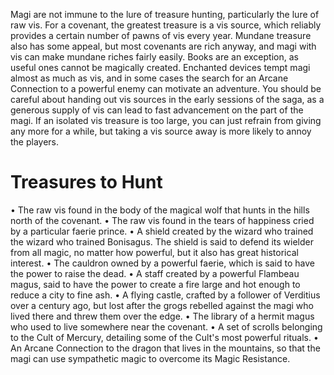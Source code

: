 Magi are not immune to the lure of treasure hunting, particularly the lure of raw vis. For a covenant, the greatest treasure is a vis source, which reliably provides a certain number of pawns of vis every year. Mundane treasure also has some appeal, but most covenants are rich anyway, and magi with vis can make mundane riches fairly easily. Books are an exception, as useful ones cannot be magically created. Enchanted devices tempt magi almost as much as vis, and in some cases the search for an Arcane Connection to a powerful enemy can motivate an adventure.
You should be careful about handing out vis sources in the early sessions of the saga, as a generous supply of vis can lead to fast advancement on the part of the magi. If an isolated vis treasure is too large, you can just refrain from giving any more for a while, but taking a vis source away is more likely to annoy the players.

# Treasures to Hunt
• The raw vis found in the body of the magical wolf that hunts in the hills north of the covenant.
• The raw vis found in the tears of happiness cried by a particular faerie prince.
• A shield created by the wizard who trained the wizard who trained Bonisagus. The shield is said to defend its wielder from all magic, no matter how powerful, but it also has great historical interest.
• The cauldron owned by a powerful faerie, which is said to have the power to raise the dead. • A staff created by a powerful Flambeau magus, said to have the power to create a fire large and hot enough to reduce a city to fine ash.
• A flying castle, crafted by a follower of Verditius over a century ago, but lost after the grogs rebelled against the magi who lived there and threw them over the edge.
• The library of a hermit magus who used to live somewhere near the covenant. 
• A set of scrolls belonging to the Cult of Mercury, detailing some of the Cult's most powerful rituals.
• An Arcane Connection to the dragon that lives in the mountains, so that the magi can use sympathetic magic to overcome its Magic Resistance.
